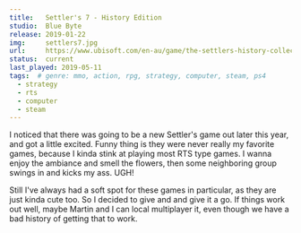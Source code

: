 ```yaml
---
title:   Settler's 7 - History Edition
studio:  Blue Byte
release: 2019-01-22 
img:     settlers7.jpg
url:     https://www.ubisoft.com/en-au/game/the-settlers-history-collection/
status:  current
last_played: 2019-05-11
tags:  # genre: mmo, action, rpg, strategy, computer, steam, ps4
  - strategy
  - rts
  - computer
  - steam
---
```


I noticed that there was going to be a new Settler's game out later this year, and got a little excited. Funny thing is they were never really my favorite games, because I kinda stink at playing most RTS type games. I wanna enjoy the ambiance and smell the flowers, then some neighboring group swings in and kicks my ass. UGH! 

Still I've always had a soft spot for these games in particular, as they are just kinda cute too. So I decided to give and and give it a go. If things work out well, maybe Martin and I can local multiplayer it, even though we have a bad history of getting that to work.